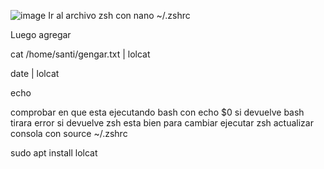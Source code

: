 ![image](https://github.com/user-attachments/assets/c00b9919-3955-4d38-a326-a396f16891a2)
Ir al archivo zsh con nano ~/.zshrc

Luego agregar

cat /home/santi/gengar.txt | lolcat

date | lolcat

echo

comprobar en que esta ejecutando bash con
echo $0
si devuelve bash tirara error si devuelve zsh esta bien
para cambiar ejecutar
zsh
actualizar consola con 
source ~/.zshrc

sudo apt install lolcat
